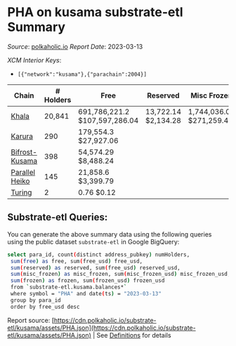 # PHA on kusama substrate-etl Summary

_Source_: [polkaholic.io](https://polkaholic.io) *Report Date*: 2023-03-13


*XCM Interior Keys*:
* `[{"network":"kusama"},{"parachain":2004}]`


| Chain | # Holders | Free | Reserved | Misc Frozen | Frozen | Price | AssetID |
| ----- | --------- | ---- | -------- | ----------- | ------ | ----- | ------- |
| [Khala](/kusama/2004-khala) | 20,841 | 691,786,221.2 $107,597,286.04 | 13,722.14 $2,134.28 | 1,744,036.09  $271,259.45 | 1,406.9 $218.82 | $0.16 | `{"Token":"PHA"}` |
| [Karura](/kusama/2000-karura) | 290 | 179,554.3 $27,927.06 |   |    |   | $0.16 | `{"Token":"PHA"}` |
| [Bifrost-Kusama](/kusama/2001-bifrost-ksm) | 398 | 54,574.29 $8,488.24 |   |    |   | $0.16 | `{"Token":"PHA"}` |
| [Parallel Heiko](/kusama/2085-parallel-heiko) | 145 | 21,858.6 $3,399.79 |   |    |   | $0.16 | `{"Token":"115"}` |
| [Turing](/kusama/2114-turing) | 2 | 0.76 $0.12 |   |    |   | $0.16 | `{"Token":"7"}` |

## Substrate-etl Queries:
You can generate the above summary data using the following queries using the public dataset `substrate-etl` in Google BigQuery:
```bash
select para_id, count(distinct address_pubkey) numHolders, 
 sum(free) as free, sum(free_usd) free_usd,
 sum(reserved) as reserved, sum(free_usd) reserved_usd,
 sum(misc_frozen) as misc_frozen, sum(misc_frozen_usd) misc_frozen_usd,
 sum(frozen) as frozen, sum(frozen_usd) frozen_usd
 from `substrate-etl.kusama.balances*` 
 where symbol = "PHA" and date(ts) = "2023-03-13"
 group by para_id
 order by free_usd desc
```


Report source: [https://cdn.polkaholic.io/substrate-etl/kusama/assets/PHA.json](https://cdn.polkaholic.io/substrate-etl/kusama/assets/PHA.json) | See [Definitions](/DEFINITIONS.md) for details
